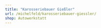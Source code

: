```yaml
---
title: "Karosseriebauer Gießler"
url: /michelfeld/karosseriebauer-giessler/
shop: Autowerkstatt
---
```

